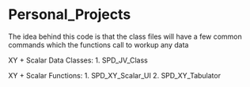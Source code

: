 # Personal_Projects

The idea behind this code is that the class files will have a few common commands which the functions call to workup any data


XY + Scalar Data Classes: 
	1. SPD_JV_Class


XY + Scalar Functions: 
	1. SPD_XY_Scalar_UI
	2. SPD_XY_Tabulator

 